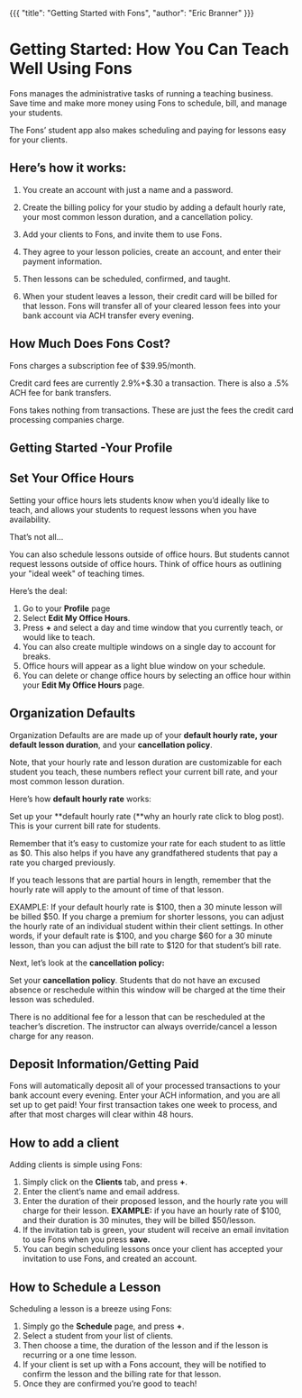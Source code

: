 {{{
  "title": "Getting Started with Fons", 
  "author": "Eric Branner"
}}}

# Getting Started: How You Can Teach Well Using Fons

Fons manages the administrative tasks of running a teaching business. Save time and make more money using Fons to schedule, bill, and manage your students. 

The Fons’ student app also makes scheduling and paying for lessons easy for your clients.

## Here’s how it works:

1. You create an account with just a name and a password. 

2. Create the billing policy for your studio by adding a default hourly rate, your most common lesson duration, and a cancellation policy. 

3. Add your clients to Fons, and invite them to use Fons. 

4. They agree to your lesson policies, create an account, and enter their payment information. 

5. Then lessons can be scheduled, confirmed, and taught. 

6. When your student leaves a lesson, their credit card will be billed for that lesson. Fons will transfer all of your cleared lesson fees into your bank account via ACH transfer every evening. 

## How Much Does Fons Cost?

Fons charges a subscription fee of $39.95/month.

Credit card fees are currently 2.9%+$.30 a transaction. There is also a .5% ACH fee for bank transfers. 

Fons takes nothing from transactions. These are just the fees the credit card processing companies charge.   

## Getting Started -Your Profile

## Set Your Office Hours

Setting your office hours lets students know when you’d ideally like to teach, and allows your students to request lessons when you have availability.  

That’s not all...

You can also schedule lessons outside of office hours. But students cannot request lessons outside of office hours. Think of office hours as outlining your "ideal week" of teaching times.  

Here’s the deal:

1. Go to your **Profile** page
2. Select **Edit My Office Hours**.  
3. Press **+** and select a day and time window that you currently teach, or would like to teach. 
4. You can also create multiple windows on a single day to account for breaks.
5. Office hours will appear as a light blue window on your schedule.  
6. You can delete or change office hours by selecting an office hour within your **Edit My Office Hours** page.

## Organization Defaults


Organization Defaults are are made up of your **default hourly rate,** **your default lesson duration**, and your **cancellation policy**.  

Note, that your hourly rate and lesson duration are customizable for each student you teach, these numbers reflect your current bill rate, and your most common lesson duration. 

Here’s how **default hourly rate** works:

Set up your **default hourly rate (**why an hourly rate click to blog post). This is your current bill rate for students.  

Remember that it’s easy to customize your rate for each student to as little as $0.  This also helps if you have any grandfathered students that pay a rate you charged previously.  

If you teach lessons that are partial hours in length, remember that the hourly rate will apply to the amount of time of that lesson. 

EXAMPLE: If your default hourly rate is $100, then a 30 minute lesson will be billed $50. If you charge a premium for shorter lessons, you can adjust the hourly rate of an individual student within their client settings. In other words, if your default rate is $100, and you charge $60 for a 30 minute lesson, than you can adjust the bill rate to $120 for that student’s bill rate.  

Next, let’s look at the **cancellation policy:**

Set your **cancellation policy**. Students that do not have an excused absence or reschedule within this window will be charged at the time their lesson was scheduled. 

There is no additional fee for a lesson that can be rescheduled at the teacher’s discretion. The instructor can always override/cancel a lesson charge for any reason. 


## Deposit Information/Getting Paid

Fons will automatically deposit all of your processed transactions to your bank account every evening. Enter your ACH information, and you are all set up to get paid! Your first transaction takes one week to process, and after that most charges will clear within 48 hours. 

## How to add a client

Adding clients is simple using Fons:

1. Simply click on the **Clients** tab, and press **+**. 
2. Enter the client’s name and email address. 
3. Enter the duration of their proposed lesson, and the hourly rate you will charge for their lesson. 
**EXAMPLE:** if you have an hourly rate of $100, and their duration is 30 minutes, they will be billed $50/lesson.
4. If the invitation tab is green, your student will receive an email invitation to use Fons when you press **save.**
5. You can begin scheduling lessons once your client has accepted your invitation to use Fons, and created an account.

## How to Schedule a Lesson

Scheduling a lesson is a breeze using Fons:

1. Simply go the **Schedule** page, and press **+**. 
2. Select a student from your list of clients. 
3. Then choose a time, the duration of the lesson and if the lesson is recurring or a one time lesson. 
4. If your client is set up with a Fons account, they will be notified to confirm the lesson and the billing rate for that lesson.  
5. Once they are confirmed you’re good to teach!  

